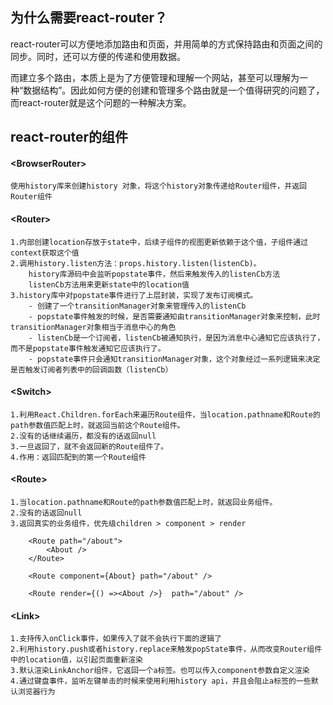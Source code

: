 ## 为什么需要react-router？

react-router可以方便地添加路由和页面，并用简单的方式保持路由和页面之间的同步。同时，还可以方便的传递和使用数据。

而建立多个路由，本质上是为了方便管理和理解一个网站，甚至可以理解为一种“数据结构”。因此如何方便的创建和管理多个路由就是一个值得研究的问题了，而react-router就是这个问题的一种解决方案。

## react-router的组件

#### \<BrowserRouter>

    使用history库来创建history 对象，将这个history对象传递给Router组件，并返回Router组件
#### \<Router>

    1.内部创建location存放于state中，后续子组件的视图更新依赖于这个值，子组件通过context获取这个值
    2.调用history.listen方法：props.history.listen(listenCb)。
        history库源码中会监听popstate事件，然后来触发传入的listenCb方法
        listenCb方法用来更新state中的location值
    3.history库中对popstate事件进行了上层封装，实现了发布订阅模式。
        - 创建了一个transitionManager对象来管理传入的listenCb
        - popstate事件触发的时候，是否需要通知由transitionManager对象来控制，此时transitionManager对象相当于消息中心的角色
        - listenCb是一个订阅者，listenCb被通知执行，是因为消息中心通知它应该执行了，而不是popstate事件触发通知它应该执行了。
        - popstate事件只会通知transitionManager对象，这个对象经过一系列逻辑来决定是否触发订阅者列表中的回调函数（listenCb）
#### \<Switch>

    1.利用React.Children.forEach来遍历Route组件，当location.pathname和Route的path参数值匹配上时，就返回当前这个Route组件。
    2.没有的话继续遍历，都没有的话返回null
    3.一旦返回了，就不会返回新的Route组件了。
    4.作用：返回匹配到的第一个Route组件
#### \<Route>

    1.当location.pathname和Route的path参数值匹配上时，就返回业务组件。
    2.没有的话返回null
    3.返回真实的业务组件，优先级children > component > render

        <Route path="/about">
            <About />
        </Route>

        <Route component={About} path="/about" />

        <Route render={() =><About />}  path="/about" />

#### \<Link>

    1.支持传入onClick事件，如果传入了就不会执行下面的逻辑了
    2.利用history.push或者history.replace来触发popState事件，从而改变Router组件中的location值，以引起页面重新渲染
    3.默认渲染LinkAnchor组件，它返回一个a标签。也可以传入component参数自定义渲染
    4.通过键盘事件，监听左键单击的时候来使用利用history api，并且会阻止a标签的一些默认浏览器行为
    
